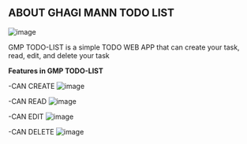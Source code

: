 

## ABOUT GHAGI MANN TODO LIST
![image](https://github.com/user-attachments/assets/109fedb5-acb3-4ed3-8c25-aede969e3bf9)

GMP TODO-LIST is a simple TODO WEB APP that can create your task, read, edit, and delete your task 

<strong>Features in GMP TODO-LIST</strong>

-CAN CREATE
![image](https://github.com/user-attachments/assets/8071d8f3-8f4c-4a90-8c61-5a86de3a2172)

-CAN READ
![image](https://github.com/user-attachments/assets/1133f84e-ee77-4cc7-8b69-01703165e059)

-CAN EDIT
![image](https://github.com/user-attachments/assets/f80ca825-6af8-4e08-a6e0-a20753b84349)

-CAN DELETE
![image](https://github.com/user-attachments/assets/8cd8aab8-444c-462a-af05-6fb592f20d72)
